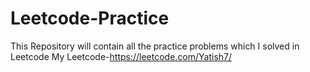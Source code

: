 # Leetcode-Practice
This Repository will contain all the practice problems which I solved in Leetcode
My Leetcode-https://leetcode.com/Yatish7/
